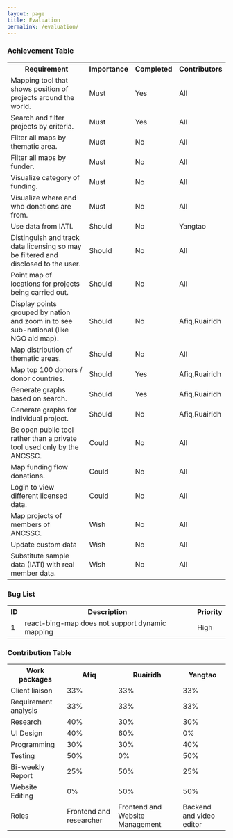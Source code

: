 ```yaml
---
layout: page
title: Evaluation
permalink: /evaluation/
---
```


### Achievement Table

<table>
<tr><th>Requirement</th><th>Importance</th><th>Completed</th><th>Contributors</th></tr>
<tr><td>Mapping tool that shows position of projects around the world.</td><td>Must</td><td>Yes</td><td>All</td></tr>
<tr><td>Search and filter projects by criteria.</td><td>Must</td><td>Yes</td><td>All</td></tr>
<tr><td>Filter all maps by thematic area.</td><td>Must</td><td>No</td><td>All</td></tr>
<tr><td>Filter all maps by funder.</td><td>Must</td><td>No</td><td>All</td></tr>
<tr><td>Visualize category of funding.</td><td>Must</td><td>No</td><td>All</td></tr>
<tr><td>Visualize where and who donations are from.</td><td>Must</td><td>No</td><td>All</td></tr>

<tr><td>Use data from IATI.</td><td>Should</td><td>No</td><td>Yangtao</td></tr>
<tr><td>Distinguish and track data licensing so may be filtered and disclosed to the user.</td><td>Should</td><td>No</td><td>All</td></tr>
<tr><td>Point map of locations for projects being carried out.</td><td>Should</td><td>No</td><td>All</td></tr>
<tr><td>Display points grouped by nation and zoom in to see sub-national (like NGO aid map).</td><td>Should</td><td>No</td><td>Afiq,Ruairidh</td></tr>
<tr><td>Map distribution of thematic areas.</td><td>Should</td><td>No</td><td>All</td></tr>
<tr><td>Map top 100 donors / donor countries.</td><td>Should</td><td>Yes</td><td>Afiq,Ruairidh</td></tr>
<tr><td>Generate graphs based on search.</td><td>Should</td><td>Yes</td><td>Afiq,Ruairidh</td></tr>
<tr><td>Generate graphs for individual project.</td><td>Should</td><td>No</td><td>Afiq,Ruairidh</td></tr>

<tr><td>Be open public tool rather than a private tool used only by the ANCSSC.</td><td>Could</td><td>No</td><td>All</td></tr>
<tr><td>Map funding flow donations.</td><td>Could</td><td>No</td><td>All</td></tr>
<tr><td>Login to view different licensed data.</td><td>Could</td><td>No</td><td>All</td></tr>

<tr><td>Map projects of members of ANCSSC.</td><td>Wish</td><td>No</td><td>All</td></tr>
<tr><td>Update custom data</td><td>Wish</td><td>No</td><td>All</td></tr>
<tr><td>Substitute sample data (IATI) with real member data.</td><td>Wish</td><td>No</td><td>All</td></tr>
</table>

### Bug List
<table>
<tr><th>ID</th><th>Description</th><th>Priority</th></tr>
<tr><td>1</td><td>react-bing-map does not support dynamic mapping</td><td>High</td></tr>
</table>

### Contribution Table
<table>
<tr><th>Work packages</th><th>Afiq</th><th>Ruairidh</th><th>Yangtao</th></tr>
<tr><td>Client liaison</td><td>33%</td><td>33%</td><td>33%</td></tr>
<tr><td>Requirement analysis</td><td>33%</td><td>33%</td><td>33%</td></tr>
<tr><td>Research</td><td>40%</td><td>30%</td><td>30%</td></tr>
<tr><td>UI Design</td><td>40%</td><td>60%</td><td>0%</td></tr>
<tr><td>Programming</td><td>30%</td><td>30%</td><td>40%</td></tr>
<tr><td>Testing</td><td>50%</td><td>0%</td><td>50%</td></tr>
<tr><td>Bi-weekly Report</td><td>25%</td><td>50%</td><td>25%</td></tr>
<tr><td>Website Editing</td><td>0%</td><td>50%</td><td>50%</td></tr>
<tr><td>Roles</td><td>Frontend and researcher</td><td>Frontend and Website Management</td><td>Backend and video editor</td></tr>
</table>